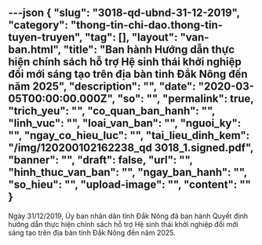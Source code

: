 ---json
{
    "slug": "3018-qd-ubnd-31-12-2019",
    "category": "thong-tin-chi-dao.thong-tin-tuyen-truyen",
    "tag": [],
    "layout": "van-ban.html",
    "title": "Ban hành Hướng dẫn thực hiện chính sách hỗ trợ Hệ sinh thái khởi nghiệp đổi mới sáng tạo trên địa bàn tỉnh Đắk Nông đến năm 2025",
    "description": "",
    "date": "2020-03-05T00:00:00.000Z",
    "so": "",
    "permalink": true,
    "trich_yeu": "",
    "co_quan_ban_hanh": "",
    "linh_vuc": "",
    "loai_van_ban": "",
    "nguoi_ky": "",
    "ngay_co_hieu_luc": "",
    "tai_lieu_dinh_kem": "/img/120200102162238_qd 3018_1.signed.pdf",
    "banner": "",
    "draft": false,
    "url": "",
    "hinh_thuc_van_ban": "",
    "ngay_ban_hanh": "",
    "so_hieu": "",
    "upload-image": "",
    "__content__": ""
}
---
<p>Ng&agrave;y 31/12/2019, Ủy ban nh&acirc;n d&acirc;n tỉnh Đắk N&ocirc;ng đ&atilde; ban h&agrave;nh Quyết định hướng dẫn thực hiện ch&iacute;nh s&aacute;ch hỗ trợ Hệ sinh th&aacute;i khởi nghiệp đổi mới s&aacute;ng tạo tr&ecirc;n địa b&agrave;n tỉnh Đắk N&ocirc;ng đến năm 2025.</p>
